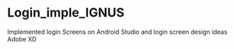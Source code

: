 # Login_imple_IGNUS
Implemented login Screens on Android Studio and login screen design ideas Adobe XD

